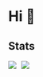 # Hi 👋

## Stats

<div style="display: flex;">
<img src="https://github-readme-stats.vercel.app/api?username=jamesinaxx&count_private=true&show_icons=true&theme=onedark" style="max-height: 200px">
<img src="https://github-readme-stats.vercel.app/api/top-langs/?username=jamesinaxx&theme=onedark&layout=compact&langs_count=10" style="max-height: 195px; margin-left: 10px;">
</div>
